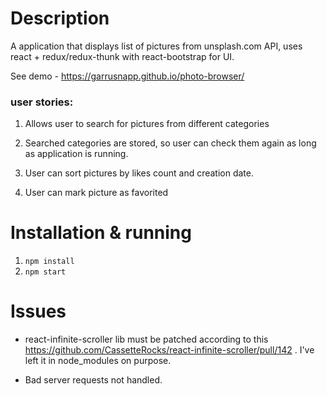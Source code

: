 # Description
A application that displays list of pictures from unsplash.com API, uses react + redux/redux-thunk with react-bootstrap for UI.

See demo - https://garrusnapp.github.io/photo-browser/

### user stories:
1. Allows user to search for pictures from different categories

2. Searched categories are stored, so user can check them again as long as application is running.

3. User can sort pictures by likes count and creation date.

4. User can mark picture as favorited


# Installation & running

1. `npm install`
2. `npm start`


# Issues

- react-infinite-scroller lib must be patched according to this https://github.com/CassetteRocks/react-infinite-scroller/pull/142 . I've left it in node_modules on purpose.

- Bad server requests not handled.
